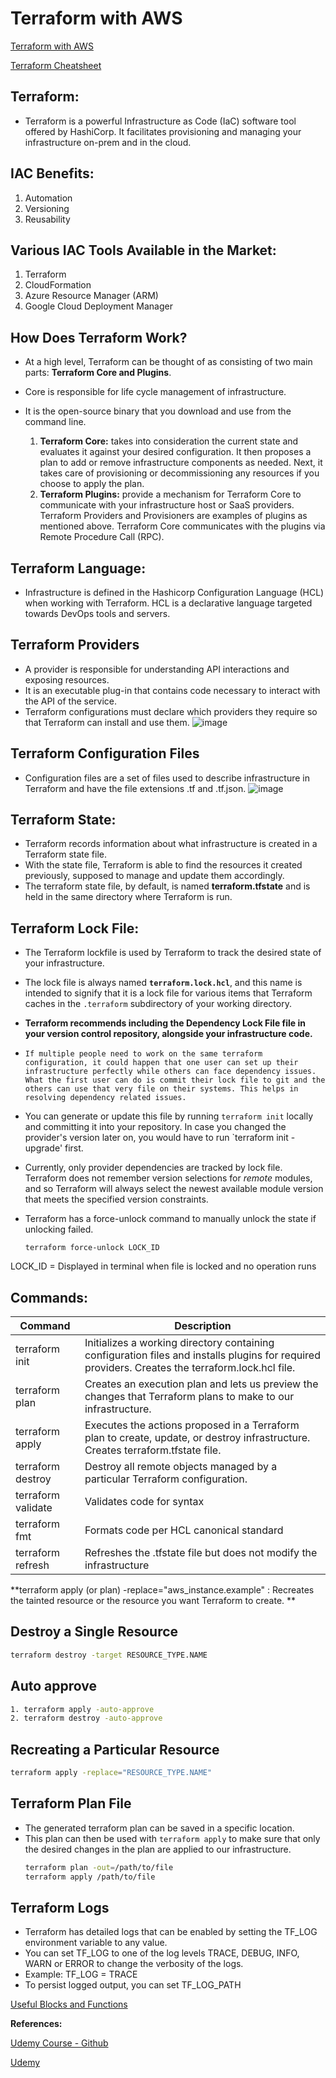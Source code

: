 # Terraform with AWS

[Terraform with AWS](https://registry.terraform.io/providers/hashicorp/aws/latest/docs/)

[Terraform Cheatsheet](https://spacelift.io/blog/terraform-commands-cheat-sheet#manage-your-workspaces)

## Terraform:
- Terraform is a powerful Infrastructure as Code (IaC) software tool offered by HashiCorp. It facilitates provisioning and managing your infrastructure on-prem and in the cloud.

## IAC Benefits:
1. Automation
2. Versioning
3. Reusability

## Various IAC Tools Available in the Market:
1. Terraform
2. CloudFormation
3. Azure Resource Manager (ARM)
4. Google Cloud Deployment Manager

## How Does Terraform Work?

- At a high level, Terraform can be thought of as consisting of two main parts: **Terraform Core and Plugins**.
- Core is responsible for life cycle management of infrastructure.
- It is the open-source binary that you download and use from the command line.
  
    1. **Terraform Core:** takes into consideration the current state and evaluates it against your desired configuration. It then proposes a plan to add or remove infrastructure components as needed. Next, it takes care of provisioning or decommissioning any resources if you choose to apply the plan.
    2.  **Terraform Plugins:** provide a mechanism for Terraform Core to communicate with your infrastructure host or SaaS providers. Terraform Providers and Provisioners are examples of plugins as mentioned above. Terraform Core communicates with the plugins via Remote Procedure Call (RPC).

## Terraform Language: 
- Infrastructure is defined in the Hashicorp Configuration Language (HCL) when working with Terraform. HCL is a declarative language targeted towards DevOps tools and servers. 

## Terraform Providers
- A provider is responsible for understanding API interactions and exposing resources.
- It is an executable plug-in that contains code necessary to interact with the API of the service.
- Terraform configurations must declare which providers they require so that Terraform can install and use them.
![image](https://github.com/begh-azka/terraform_aws/assets/97597065/56b1e362-cd31-4163-898b-d8590130e94c)

## Terraform Configuration Files
- Configuration files are a set of files used to describe infrastructure in Terraform and have the file extensions .tf and .tf.json.
![image](https://github.com/begh-azka/terraform_aws/assets/97597065/0bf3e4a5-1619-4159-8641-333302ba3ee3)

## Terraform State: 
- Terraform records information about what infrastructure is created in a Terraform state file.
- With the state file, Terraform is able to find the resources it created previously, supposed to manage and update them accordingly.
- The terraform state file, by default, is named **terraform.tfstate** and is held in the same directory where Terraform is run.

## Terraform Lock File:
- The Terraform lockfile is used by Terraform to track the desired state of your infrastructure.
- The lock file is always named **`terraform.lock.hcl`**, and this name is intended to signify that it is a lock file for various items that Terraform caches in the `.terraform` subdirectory of your working directory.
- **Terraform recommends including the Dependency Lock File file in your version control repository, alongside your infrastructure code.**
- `If multiple people need to work on the same terraform configuration, it could happen that one user can set up their infrastructure perfectly while others can face dependency issues. What the first user can do is commit their lock file to git and the others can use that very file on their systems. This helps in resolving dependency related issues.` 
- You can generate or update this file by running `terraform init` locally and committing it into your repository. In case you changed the provider's version later on, you would have to run `terraform init -upgrade' first.
- Currently, only provider dependencies are tracked by lock file. Terraform does not remember version selections for *remote* modules, and so Terraform will always select the newest available module version that meets the specified version constraints.
- Terraform has a force-unlock command to manually unlock the state if unlocking failed.

  `terraform force-unlock LOCK_ID`

LOCK_ID = Displayed in terminal when file is locked and no operation runs

## Commands:
|          Command          |                                Description                                |
| ------------------------- | ------------------------------------------------------------------------- |
|   terraform init          |  Initializes a working directory containing configuration files and installs plugins for required providers. Creates the terraform.lock.hcl file. |
|   terraform plan          |  Creates an execution plan and lets us preview the changes that Terraform plans to make to our infrastructure.|
|   terraform apply         |  Executes the actions proposed in a Terraform plan to create, update, or destroy infrastructure. Creates terraform.tfstate file.  |
|   terraform destroy       |  Destroy all remote objects managed by a particular Terraform configuration.       |
|   terraform validate      |  Validates code for syntax                    |
|   terraform fmt           |  Formats code per HCL canonical standard      |
|   terraform refresh       |  Refreshes the .tfstate file but does not modify the infrastructure     |

**terraform apply (or plan) -replace="aws_instance.example" : Recreates the tainted resource or the resource you want Terraform to create. **

## Destroy a Single Resource
```sh
terraform destroy -target RESOURCE_TYPE.NAME
```
## Auto approve
```sh
1. terraform apply -auto-approve
2. terraform destroy -auto-approve
```
## Recreating a Particular Resource
```sh
terraform apply -replace="RESOURCE_TYPE.NAME"
```
## Terraform Plan File

- The generated terraform plan can be saved in a specific location.
- This plan can then be used with `terraform apply` to make sure that only the desired changes in the plan are applied to our infrastructure.
  ```sh
  terraform plan -out=/path/to/file
  terraform apply /path/to/file
  ```

## Terraform Logs
- Terraform has detailed logs that can be enabled by setting the TF_LOG environment variable to any value.
- You can set TF_LOG to one of the log levels TRACE, DEBUG, INFO, WARN or ERROR to change the verbosity of the logs.
- Example: TF_LOG = TRACE
- To persist logged output, you can set TF_LOG_PATH
  
[Useful Blocks and Functions](https://linumary.medium.com/learning-terraform-with-real-world-scenarios-part-2-e5749e8e6f8e)

**References:**

[Udemy Course - Github](https://github.com/zealvora/terraform-beginner-to-advanced-resource)

[Udemy](https://www.udemy.com/course/terraform-beginner-to-advanced/)
